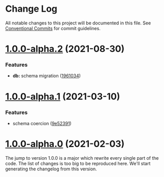 # Change Log

All notable changes to this project will be documented in this file.
See [Conventional Commits](https://conventionalcommits.org) for commit guidelines.

# [1.0.0-alpha.2](https://github.com/adaltas/node-nikita/compare/@nikitajs/db@1.0.0-alpha.1...@nikitajs/db@1.0.0-alpha.2) (2021-08-30)


### Features

* **db:** schema migration ([1961034](https://github.com/adaltas/node-nikita/commit/19610348d03a3843af68bae3c377a97f4ca5d4de))





# [1.0.0-alpha.1](https://github.com/adaltas/node-nikita/compare/@nikitajs/db@1.0.0-alpha.0...@nikitajs/db@1.0.0-alpha.1) (2021-03-10)


### Features

* schema coercion ([9e52391](https://github.com/adaltas/node-nikita/commit/9e52391852a8e45b35674faa44f17747303b2851))





# [1.0.0-alpha.0](https://github.com/adaltas/node-nikita/compare/@nikitajs/db@0.9.7...@nikitajs/db@1.0.0-alpha.0) (2021-02-03)

The jump to version 1.0.0 is a major which rewrite every single part of the code. The list of changes is too big to be reproduced here. We'll start generating the changelog from this version.
